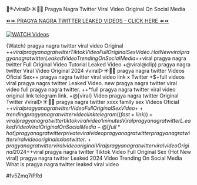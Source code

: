 👙®️√viral▷☀️👄💥 Pragya Nagra Twitter Viral Video Original On Social Media


[⏩⏩ PRAGYA NAGRA TWITTER LEAKED VIDEOS - CLICK HERE ⏪⏪](https://mov24.shop/watch/pragya+nagra+twitter)

[![WATCH Videos](https://i.imgur.com/dJHk4Zq.gif)](https://mov24.shop/watch/pragya+nagra+twitter)




























{Watch} pragya nagra twitter viral video Original
+$+viral pragya nagra twitter Tiktok Video Full Original Sex Video.
{Hot New viral} pragya nagra twitter Leaked Video Trending On Social Media
+$+viral pragya nagra twitter Full Original Video Tutorial Leaked Video
+@viral@clip) pragya nagra twitter Viral Video Original 2024 ️√viral▷☀️👄💥 pragya nagra twitter Videos Oficial Sex++ pragya nagra twitter viral video link x Twitter
+$+full videos viral pragya nagra twitter Leaked Video.
new pragya nagra twitter viral video full pragya nagra twitter.
++*full pragya nagra twitter viral video original link telegram link.
+@[viral} Video pragya nagra twitter Original Twitter
️√viral▷☀️👄💥 pragya nagra twitter xxxx family sex Videos Oficial +$+viral pragya nagra twitter Video Full Original Sex Video {++trending} pragya nagra twitter video link telegram
((fast+link))+viral pragya nagra twitter tiktok viral video 1 minutes
Viral pragya nagra twitter L.eaked Video Viral Original On Social Media  -@[full*hot] pragya nagra twitter private viral video pragya nagra twitter
pragya nagra twitter viral video original xxl on twitter. +pragya nagra twitter viral video original {Viral} pragya nagra twitter viral video Original 2024 +$+viral pragya nagra twitter Tiktok Video Full Original Sex {Hot New viral} pragya nagra twitter Leaked 2024 Video Trending On Social Media What is pragya nagra twitter leaked viral video


#fv5Zmq7iPRd